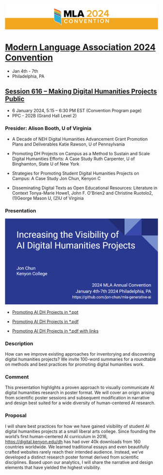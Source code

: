 ![Logo MLA2024 Convention](./mla24org-appbanner.png)

# [Modern Language Association 2024 Convention](https://www.mla.org/Events/2024-MLA-Convention)
* Jan 4th - 7th
* Philadelphia, PA

## [Session 616 – Making Digital Humanities Projects Public](https://mla.confex.com/mla/2024/meetingapp.cgi/Session/17982)
* 6 January 2024, 5:15 – 6:30 PM EST (Convention Program page)
* PPC - 202B (Grand Hall Level 2)

### Presider: Alison Booth, U of Virginia

* A Decade of NEH Digital Humanities Advancement Grant Promotion Plans and Deliverables
Katie Rawson, U of Pennsylvania

* Promoting DH Projects on Campus as a Method to Sustain and Scale Digital Humanities Efforts: A Case Study Ruth Carpenter, U of Binghamton, State U of New York

* Strategies for Promoting Student Digital Humanities Projects on Campus: A Case Study
Jon Chun, Kenyon C

* Disseminating Digital Texts as Open Educational Resources: Literature in Context
Tonya-Marie Howe1, John F. O'Brien2 and Christine Ruotolo2, (1)George Mason U, (2)U of Virginia

### Presentation

![Cover Slide](./mla_2024_promoting_ai_dh_cover_slide.png)

* [Promoting AI DH Projects in *.ppt](./MLA_Promoting_AI_DH_Projects_20230104.pptx)

* [Promoting AI DH Projects in *.pdf](./MLA_Promoting_AI_DH_Projects_20230104.pdf)

* [Promoting AI DH Projects in *.pdf with links](./MLA_Promoting_AI_DH_Projects_20230104_with_notes.pdf)


### Description

How can we improve existing approaches for inventorying and discovering digital humanities projects? We invite 100-word summaries for a roundtable on methods and best practices for promoting digital humanities work.


### Comment

This presentation highlights a proven approach to visually communicate AI digital humanities research in poster format. We will cover an origin arising from scientific poster sessions and subsequent modification in narrative and design best suited for a wide diversity of human-centered AI research.

### Proposal

I will share best practices for how we have gained visibility of student AI digital humanities projects at a small liberal arts college. Since founding the world’s first human-centered AI curriculum in 2016, https://digital.kenyon.edu/dh has had over 40k downloads from 160 countries worldwide. We learned traditional essays and even beautifully crafted websites rarely reach their intended audience. Instead, we’ve developed a distinct research poster format derived from scientific disciplines. Based upon our analytics, I will share the narrative and design elements that have yielded the highest visibility.






